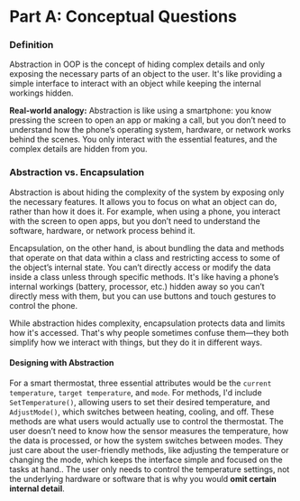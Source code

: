 # Part A: Conceptual Questions

### Definition

Abstraction in OOP is the concept of hiding complex details and only exposing the necessary parts of an object to the user. It's like providing a simple interface to interact with an object while keeping the internal workings hidden.

**Real-world analogy:**
Abstraction is like using a smartphone: you know pressing the screen to open an app or making a call, but you don’t need to understand how the phone’s operating system, hardware, or network works behind the scenes. You only interact with the essential features, and the complex details are hidden from you.

### Abstraction vs. Encapsulation

Abstraction is about hiding the complexity of the system by exposing only the necessary features. It allows you to focus on what an object can do, rather than how it does it. For example, when using a phone, you interact with the screen to open apps, but you don’t need to understand the software, hardware, or network process behind it.

Encapsulation, on the other hand, is about bundling the data and methods that operate on that data within a class and restricting access to some of the object’s internal state. You can’t directly access or modify the data inside a class unless through specific methods. It's like having a phone’s internal workings (battery, processor, etc.) hidden away so you can’t directly mess with them, but you can use buttons and touch gestures to control the phone.

While abstraction hides complexity, encapsulation protects data and limits how it's accessed. That's why people sometimes confuse them—they both simplify how we interact with things, but they do it in different ways.

#### Designing with Abstraction
For a smart thermostat, three essential attributes would be the `current temperature`, `target temperature`, and `mode`. For methods, I'd include `SetTemperature()`, allowing users to set their desired temperature, and `AdjustMode()`, which switches between heating, cooling, and off. These methods are what users would actually use to control the thermostat.
The user doesn’t need to know how the sensor measures the temperature, how the data is processed, or how the system switches between modes. They just care about the user-friendly methods, like adjusting the temperature or changing the mode, which keeps the interface simple and focused on the tasks at hand.. The user only needs to control the temperature settings, not the underlying hardware or software that is why you would **omit certain internal detail**.



